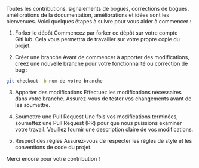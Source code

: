 Toutes les contributions, signalements de bogues, corrections de bogues, améliorations de la documentation, améliorations et idées sont les bienvenues.
Voici quelques étapes à suivre pour vous aider à commencer :

1. Forker le dépôt
Commencez par forker ce dépôt sur votre compte GitHub. Cela vous permettra de travailler sur votre propre copie du projet.

2. Créer une branche
Avant de commencer à apporter des modifications, créez une nouvelle branche pour votre fonctionnalité ou correction de bug :
```bash
git checkout -b nom-de-votre-branche
```

3. Apporter des modifications
Effectuez les modifications nécessaires dans votre branche. Assurez-vous de tester vos changements avant de les soumettre.

4. Soumettre une Pull Request
Une fois vos modifications terminées, soumettez une Pull Request (PR) pour que nous puissions examiner votre travail. Veuillez fournir une description claire de vos modifications.

5. Respect des règles
Assurez-vous de respecter les règles de style et les conventions de code du projet. 

Merci encore pour votre contribution !

